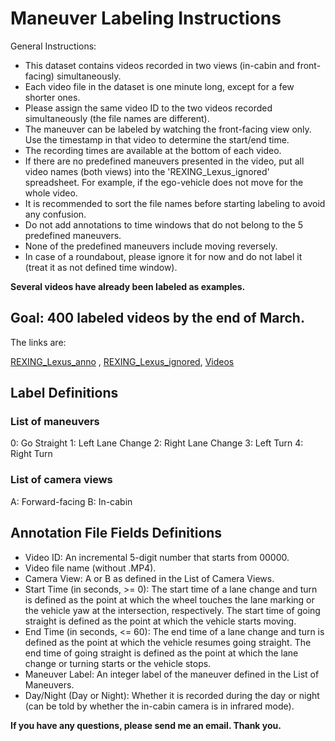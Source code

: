 # Maneuver Labeling Instructions
General Instructions:

- This dataset contains videos recorded in two views (in-cabin and front-facing) simultaneously.
- Each video file in the dataset is one minute long, except for a few shorter ones.
- Please assign the same video ID to the two videos recorded simultaneously (the file names are different).
- The maneuver can be labeled by watching the front-facing view only. Use the timestamp in that video to determine the start/end time.
- The recording times are available at the bottom of each video.
- If there are no predefined maneuvers presented in the video, put all video names (both views) into the 'REXING_Lexus_ignored' spreadsheet. For example, if the ego-vehicle does not move for the whole video.
- It is recommended to sort the file names before starting labeling to avoid any confusion.
- Do not add annotations to time windows that do not belong to the 5 predefined maneuvers.
- None of the predefined maneuvers include moving reversely.
- In case of a roundabout, please ignore it for now and do not label it (treat it as not defined time window).

**Several videos have already been labeled as examples.**

Goal: 400 labeled videos by the end of March.
--- 

The links are:

[REXING_Lexus_anno](https://docs.google.com/spreadsheets/d/12g0dBMUhm32yTdb6MrWoJemRPFTceEK4Z6uQIpUcy1w/edit?usp=sharing)
, [REXING_Lexus_ignored](https://docs.google.com/spreadsheets/d/1YJWXQ2VK6FuBlz6XrVM6R3Roq4FHtAmtJ6EByZqRHxQ/edit?usp=sharing), [Videos](https://purdue0-my.sharepoint.com/:f:/g/personal/yunsheng_purdue_edu/EoucJS393QFIvna7avg2u5YBOJgGr98rA3aouQc4uBb3Cw?email=chloe.2018.lgccccpc%40gmail.com&e=IzVTdf)

## Label Definitions
### List of maneuvers
0: Go Straight
1: Left Lane Change
2: Right Lane Change
3: Left Turn
4: Right Turn

### List of camera views
A: Forward-facing
B: In-cabin

## Annotation File Fields Definitions
- Video ID: An incremental 5-digit number that starts from 00000.
- Video file name (without .MP4).
- Camera View: A or B as defined in the List of Camera Views.
- Start Time (in seconds, >= 0): The start time of a lane change and turn is defined as the point at which the wheel touches the lane marking or the vehicle yaw at the intersection, respectively. The start time of going straight is defined as the point at which the vehicle starts moving.
- End Time (in seconds, <= 60): The end time of a lane change and turn is defined as the point at which the vehicle resumes going straight. The end time of going straight is defined as the point at which the lane change or turning starts or the vehicle stops.
- Maneuver Label: An integer label of the maneuver defined in the List of Maneuvers.
- Day/Night (Day or Night): Whether it is recorded during the day or night (can be told by whether the in-cabin camera is in infrared mode).

**If you have any questions, please send me an email. Thank you.**
